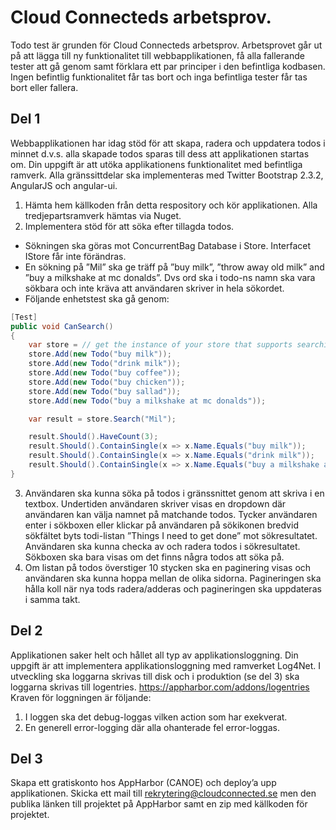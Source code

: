 Cloud Connecteds arbetsprov. 
================================
Todo test är grunden för Cloud Connecteds arbetsprov. 
Arbetsprovet går ut på att lägga till ny funktionalitet till webbapplikationen, få alla fallerande tester att gå genom samt förklara ett par principer i den befintliga kodbasen. Ingen befintlig funktionalitet får tas bort och inga befintliga tester får tas bort eller fallera.

Del 1
-------------------------
Webbapplikationen har idag stöd för att skapa, radera och uppdatera todos i minnet d.v.s. alla skapade todos sparas till dess att applikationen startas om. Din uppgift är att utöka applikationens funktionalitet med befintliga ramverk. Alla gränssittdelar ska implementeras med Twitter Bootstrap 2.3.2, AngularJS och angular-ui.

1.	Hämta hem källkoden från detta respository och kör applikationen. Alla tredjepartsramverk hämtas via Nuget. 
2.	Implementera stöd för att söka efter tillagda todos. 
   -	Sökningen ska göras mot ConcurrentBag<IPersistable> Database i Store. Interfacet IStore får inte förändras.
   -	En sökning på ”Mil” ska ge träff på ”buy milk”, ”throw away old milk” and ”buy a milkshake at mc donalds”. Dvs ord ska i todo-ns namn ska vara sökbara och inte kräva att användaren skriver in hela sökordet.
   -	Följande enhetstest ska gå genom:

```csharp
[Test]
public void CanSearch()
{
    var store = // get the instance of your store that supports searching of todos
    store.Add(new Todo("buy milk"));
    store.Add(new Todo("drink milk"));
    store.Add(new Todo("buy coffee"));
    store.Add(new Todo("buy chicken"));
    store.Add(new Todo("buy sallad"));
    store.Add(new Todo("buy a milkshake at mc donalds"));

    var result = store.Search("Mil");

    result.Should().HaveCount(3);
    result.Should().ContainSingle(x => x.Name.Equals("buy milk"));
    result.Should().ContainSingle(x => x.Name.Equals("drink milk"));
    result.Should().ContainSingle(x => x.Name.Equals("buy a milkshake at mc donalds"));
}
```
3.	Användaren ska kunna söka på todos i gränssnittet genom att skriva i en textbox. Undertiden användaren skriver visas en dropdown där användaren kan välja namnet på matchande todos. Tycker användaren enter i sökboxen eller klickar på användaren på sökikonen bredvid sökfältet byts todi-listan ”Things I need to get done” mot sökresultatet. Användaren ska kunna checka av och radera todos i sökresultatet. Sökboxen ska bara visas om det finns några todos att söka på.
4.	Om listan på todos överstiger 10 stycken ska en paginering visas och användaren ska kunna hoppa mellan de olika sidorna. Pagineringen ska hålla koll när nya tods radera/adderas och pagineringen ska uppdateras i samma takt. 

Del 2
-------------------------
Applikationen saker helt och hållet all typ av applikationsloggning. Din uppgift är att implementera applikationsloggning med ramverket Log4Net. I utveckling ska loggarna skrivas till disk och i produktion (se del 3) ska loggarna skrivas till logentries. https://appharbor.com/addons/logentries 
Kraven för loggningen är följande:

1. I loggen ska det debug-loggas vilken action som har exekverat. 
2.	En generell error-logging där alla ohanterade fel error-loggas.

Del 3
-------------------------
Skapa ett gratiskonto hos AppHarbor (CANOE) och deploy’a upp applikationen. Skicka ett mail till rekrytering@cloudconnected.se men den publika länken till projektet på AppHarbor samt en zip med källkoden för projektet. 
 
